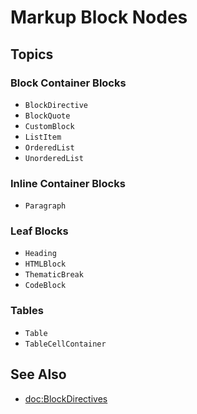 # Markup Block Nodes

## Topics

### Block Container Blocks
- ``BlockDirective``
- ``BlockQuote``
- ``CustomBlock``
- ``ListItem``
- ``OrderedList``
- ``UnorderedList``

### Inline Container Blocks
- ``Paragraph``

### Leaf Blocks
- ``Heading``
- ``HTMLBlock``
- ``ThematicBreak``
- ``CodeBlock``

### Tables

- ``Table``
- ``TableCellContainer``

## See Also
- <doc:BlockDirectives> 

<!-- Copyright (c) 2021-2022 Apple Inc and the Swift Project authors. All Rights Reserved. -->
